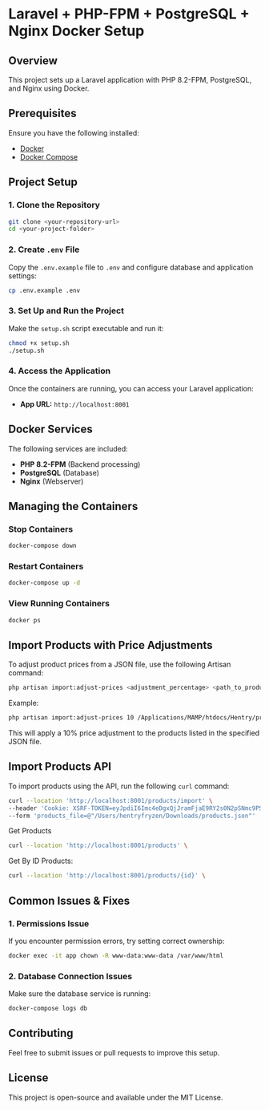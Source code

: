 # Laravel + PHP-FPM + PostgreSQL + Nginx Docker Setup

## Overview
This project sets up a Laravel application with PHP 8.2-FPM, PostgreSQL, and Nginx using Docker.

## Prerequisites
Ensure you have the following installed:
- [Docker](https://docs.docker.com/get-docker/)
- [Docker Compose](https://docs.docker.com/compose/install/)

## Project Setup

### 1. Clone the Repository
```bash
git clone <your-repository-url>
cd <your-project-folder>
```

### 2. Create `.env` File
Copy the `.env.example` file to `.env` and configure database and application settings:
```bash
cp .env.example .env
```

### 3. Set Up and Run the Project
Make the `setup.sh` script executable and run it:
```bash
chmod +x setup.sh
./setup.sh
```

### 4. Access the Application
Once the containers are running, you can access your Laravel application:
- **App URL:** `http://localhost:8001`

## Docker Services
The following services are included:
- **PHP 8.2-FPM** (Backend processing)
- **PostgreSQL** (Database)
- **Nginx** (Webserver)

## Managing the Containers
### Stop Containers
```bash
docker-compose down
```

### Restart Containers
```bash
docker-compose up -d
```

### View Running Containers
```bash
docker ps
```
## Import Products with Price Adjustments

To adjust product prices from a JSON file, use the following Artisan command:

```bash
php artisan import:adjust-prices <adjustment_percentage> <path_to_products_json_file>
```
Example:
```bash
php artisan import:adjust-prices 10 /Applications/MAMP/htdocs/Hentry/product-api/products.json
```
This will apply a 10% price adjustment to the products listed in the specified JSON file.

## Import Products API
To import products using the API, run the following `curl` command:
```bash
curl --location 'http://localhost:8001/products/import' \
--header 'Cookie: XSRF-TOKEN=eyJpdiI6Imc4eDgxQjJramFjaE9RY2s0N2pSNmc9PSIsInZhbHVlIjoid1RIbzgwUWJyWW1IUG05NkwwcDZuaFQ5WXBMR0hnZ2FmbGhRUWE3VUI2aVBNNVlCdnBPWnBZYzl2M2taTUJHWE9nR0FrTHVQVHNwem9HSDBQbXVkQUNEYnY3Y0lCZTQ4bisySU5IcnU0bXZsMklaenpGV2VqUVhkVUpSS213NVoiLCJtYWMiOiI2NmRkNjEzZTk5YTVlNWJkMGVkYmI1MjJmNjIyOWJiYjFjOGQ0MDkzZTEyMmNhZjU5Yzg2YzY2MzVkOWNiMzZhIiwidGFnIjoiIn0%3D; laravel_session=eyJpdiI6Im1OWW5TRE1NQXBrMVI1b0drZk1TWUE9PSIsInZhbHVlIjoic3lTRkVyZzY3SVVWUDBHaGYrTE1XamJsZndDL0dNVEtSZ09vY0w5UGlYWjkyc0xyK1dvcVlQQTUvRnYwYlg5R2RhOHVPd3UvVElIT2JBKzBhNWRaT1BZRGFtRklJb24yS0x1Y1c4TmtzSk9vN0xNTFI1RDhQbEdsR0lYbGtLaTkiLCJtYWMiOiIzODA4YjJlMzg5YmFiZDgwOWYwYTEyYTkwOTY1MzJiZWUyMjZmYzliYWExYWE5OWY4ZDkwYzM4ZWRkYTYyZjIzIiwidGFnIjoiIn0%3D' \
--form 'products_file=@"/Users/hentryfryzen/Downloads/products.json"'
```
Get Products
```bash
curl --location 'http://localhost:8001/products' \
```
Get By ID Products:
```bash
curl --location 'http://localhost:8001/products/{id}' \
```
## Common Issues & Fixes
### 1. Permissions Issue
If you encounter permission errors, try setting correct ownership:
```bash
docker exec -it app chown -R www-data:www-data /var/www/html
```

### 2. Database Connection Issues
Make sure the database service is running:
```bash
docker-compose logs db
```

## Contributing
Feel free to submit issues or pull requests to improve this setup.

## License
This project is open-source and available under the MIT License.


